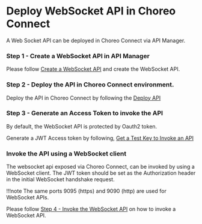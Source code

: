 # Deploy WebSocket API in Choreo Connect

A Web Socket API can be deployed in Choreo Connect via API Manager.

### Step 1 - Create a WebSocket API in API Manager

 Please follow [Create a WebSocket API]({{base_path}}/design/create-api/create-streaming-api/create-a-websocket-streaming-api/) and create the WebSocket API.

### Step 2 - Deploy the API in Choreo Connect environment.
Deploy the API in Choreo Connect by following the [Deploy API]({{base_path}}/deploy-and-publish/deploy-on-gateway/deploy-api/deploy-an-api/)

### Step 3 - Generate an Access Token to invoke the API
By default, the WebSocket API is protected by Oauth2 token.

Generate a JWT Access token by following, [Get a Test Key to Invoke an API]({{base_path}}/consume/invoke-apis/invoke-apis-using-tools/invoke-an-api-using-the-integrated-api-console/#get-a-test-key-to-invoke-an-api)

### Invoke the API using a WebSocket client
The websocket api exposed via Choreo Connect, can be invoked by using a WebSocket client.
The JWT token should be set as the Authorization header in the initial WebSocket handshake request.

!!!note
    The same ports 9095 (https) and 9090 (http) are used for WebSocket APIs.

Please follow [Step 4 - Invoke the WebSocket API]({{base_path}}/tutorials/streaming-api/create-and-publish-websocket-api/#step-4-invoke-the-websocket-api) on how to invoke a WebSocket API.
